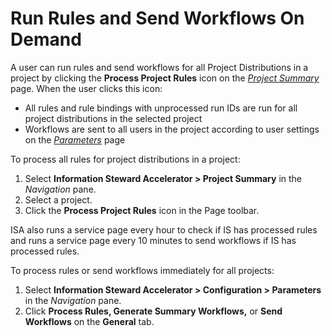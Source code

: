 # Run Rules and Send Workflows On Demand

A user can run rules and send workflows for all Project Distributions in
a project by clicking the **Process Project Rules** icon on the
*[Project Summary](../Page_Desc/Project_Summary_H)* page. When the
user clicks this icon:

  - All rules and rule bindings with unprocessed run IDs are run for all
    project distributions in the selected project
  - Workflows are sent to all users in the project according to user
    settings on the *[Parameters](../Page_Desc/ISA_Parameters)* page

To process all rules for project distributions in a project:

1.  Select **Information Steward Accelerator \> Project Summary** in the
    *Navigation* pane.
2.  Select a project.
3.  Click the **Process Project Rules** icon in the Page toolbar.

ISA also runs a service page every hour to check if IS has processed
rules and runs a service page every 10 minutes to send workflows if IS
has processed rules.

To process rules or send workflows immediately for all projects:

1.  Select **Information Steward Accelerator \> Configuration \>
    Parameters** in the *Navigation* pane.
2.  Click **Process Rules, Generate Summary Workflows,** or **Send
    Workflows** on the **General** tab.
